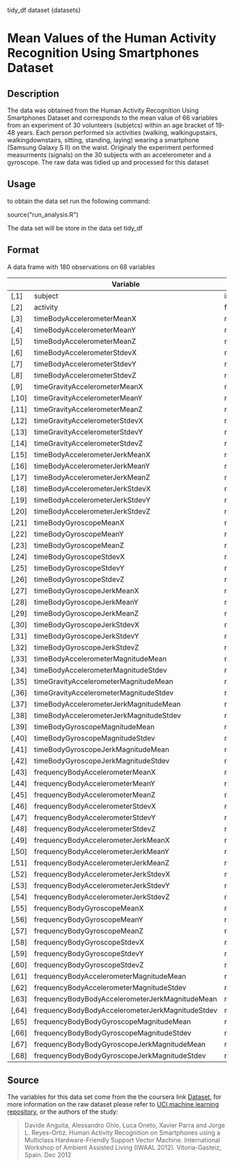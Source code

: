 tidy_df dataset {datasets}
# Mean Values of the Human Activity Recognition Using Smartphones Dataset
## Description
The data was obtained from the Human Activity Recognition Using Smartphones Dataset and corresponds to the mean value of 66 variables from an experiment of  30 volunteers (subjetcs) within an age bracket of 19-48 years. Each person performed six activities (walking, walkingupstairs, walkingdownstairs, sitting, standing, laying) wearing a smartphone (Samsung Galaxy S II) on the waist. Originaly the experiment performed measurments (signals) on the 30 subjects with an accelerometer and a gyroscope. The raw data was tidied up and processed for this dataset
## Usage
to obtain the data set run the following command:

  source("run_analysis.R")

 The data set will be store in the data set tidy_df

## Format
A data frame with  180  observations on  68  variables    

<table>
<thead>
<tr>
<th> </th>
<th>Variable</th>
<th>Type</th>
<th>Range</th>
</tr>
</thead>
<tbody>
<tr>
<td>[,1]</td>
<td>subject</td>
<td>integer</td>
<td>(1,30)</td>
</tr>
<tr>
<td>[,2]</td>
<td>activity</td>
<td>factor</td>
<td>6 factors</td>
</tr>
<tr>
<td>[,3]</td>
<td>timeBodyAccelerometerMeanX</td>
<td>numeric</td>
<td>(0.2216,0.301)</td>
</tr>
<tr>
<td>[,4]</td>
<td>timeBodyAccelerometerMeanY</td>
<td>numeric</td>
<td>(-0.0405,-0.001)</td>
</tr>
<tr>
<td>[,5]</td>
<td>timeBodyAccelerometerMeanZ</td>
<td>numeric</td>
<td>(-0.1525,-0.075)</td>
</tr>
<tr>
<td>[,6]</td>
<td>timeBodyAccelerometerStdevX</td>
<td>numeric</td>
<td>(-0.9961,0.627)</td>
</tr>
<tr>
<td>[,7]</td>
<td>timeBodyAccelerometerStdevY</td>
<td>numeric</td>
<td>(-0.9902,0.617)</td>
</tr>
<tr>
<td>[,8]</td>
<td>timeBodyAccelerometerStdevZ</td>
<td>numeric</td>
<td>(-0.9877,0.609)</td>
</tr>
<tr>
<td>[,9]</td>
<td>timeGravityAccelerometerMeanX</td>
<td>numeric</td>
<td>(-0.68,0.975)</td>
</tr>
<tr>
<td>[,10]</td>
<td>timeGravityAccelerometerMeanY</td>
<td>numeric</td>
<td>(-0.4799,0.957)</td>
</tr>
<tr>
<td>[,11]</td>
<td>timeGravityAccelerometerMeanZ</td>
<td>numeric</td>
<td>(-0.4951,0.958)</td>
</tr>
<tr>
<td>[,12]</td>
<td>timeGravityAccelerometerStdevX</td>
<td>numeric</td>
<td>(-0.9968,-0.83)</td>
</tr>
<tr>
<td>[,13]</td>
<td>timeGravityAccelerometerStdevY</td>
<td>numeric</td>
<td>(-0.9942,-0.644)</td>
</tr>
<tr>
<td>[,14]</td>
<td>timeGravityAccelerometerStdevZ</td>
<td>numeric</td>
<td>(-0.991,-0.61)</td>
</tr>
<tr>
<td>[,15]</td>
<td>timeBodyAccelerometerJerkMeanX</td>
<td>numeric</td>
<td>(0.0427,0.13)</td>
</tr>
<tr>
<td>[,16]</td>
<td>timeBodyAccelerometerJerkMeanY</td>
<td>numeric</td>
<td>(-0.0387,0.057)</td>
</tr>
<tr>
<td>[,17]</td>
<td>timeBodyAccelerometerJerkMeanZ</td>
<td>numeric</td>
<td>(-0.0675,0.038)</td>
</tr>
<tr>
<td>[,18]</td>
<td>timeBodyAccelerometerJerkStdevX</td>
<td>numeric</td>
<td>(-0.9946,0.544)</td>
</tr>
<tr>
<td>[,19]</td>
<td>timeBodyAccelerometerJerkStdevY</td>
<td>numeric</td>
<td>(-0.9895,0.355)</td>
</tr>
<tr>
<td>[,20]</td>
<td>timeBodyAccelerometerJerkStdevZ</td>
<td>numeric</td>
<td>(-0.9933,0.031)</td>
</tr>
<tr>
<td>[,21]</td>
<td>timeBodyGyroscopeMeanX</td>
<td>numeric</td>
<td>(-0.2058,0.193)</td>
</tr>
<tr>
<td>[,22]</td>
<td>timeBodyGyroscopeMeanY</td>
<td>numeric</td>
<td>(-0.2042,0.027)</td>
</tr>
<tr>
<td>[,23]</td>
<td>timeBodyGyroscopeMeanZ</td>
<td>numeric</td>
<td>(-0.0725,0.179)</td>
</tr>
<tr>
<td>[,24]</td>
<td>timeBodyGyroscopeStdevX</td>
<td>numeric</td>
<td>(-0.9943,0.268)</td>
</tr>
<tr>
<td>[,25]</td>
<td>timeBodyGyroscopeStdevY</td>
<td>numeric</td>
<td>(-0.9942,0.477)</td>
</tr>
<tr>
<td>[,26]</td>
<td>timeBodyGyroscopeStdevZ</td>
<td>numeric</td>
<td>(-0.9855,0.565)</td>
</tr>
<tr>
<td>[,27]</td>
<td>timeBodyGyroscopeJerkMeanX</td>
<td>numeric</td>
<td>(-0.1572,-0.022)</td>
</tr>
<tr>
<td>[,28]</td>
<td>timeBodyGyroscopeJerkMeanY</td>
<td>numeric</td>
<td>(-0.0768,-0.013)</td>
</tr>
<tr>
<td>[,29]</td>
<td>timeBodyGyroscopeJerkMeanZ</td>
<td>numeric</td>
<td>(-0.0925,-0.007)</td>
</tr>
<tr>
<td>[,30]</td>
<td>timeBodyGyroscopeJerkStdevX</td>
<td>numeric</td>
<td>(-0.9965,0.179)</td>
</tr>
<tr>
<td>[,31]</td>
<td>timeBodyGyroscopeJerkStdevY</td>
<td>numeric</td>
<td>(-0.9971,0.296)</td>
</tr>
<tr>
<td>[,32]</td>
<td>timeBodyGyroscopeJerkStdevZ</td>
<td>numeric</td>
<td>(-0.9954,0.193)</td>
</tr>
<tr>
<td>[,33]</td>
<td>timeBodyAccelerometerMagnitudeMean</td>
<td>numeric</td>
<td>(-0.9865,0.645)</td>
</tr>
<tr>
<td>[,34]</td>
<td>timeBodyAccelerometerMagnitudeStdev</td>
<td>numeric</td>
<td>(-0.9865,0.428)</td>
</tr>
<tr>
<td>[,35]</td>
<td>timeGravityAccelerometerMagnitudeMean</td>
<td>numeric</td>
<td>(-0.9865,0.645)</td>
</tr>
<tr>
<td>[,36]</td>
<td>timeGravityAccelerometerMagnitudeStdev</td>
<td>numeric</td>
<td>(-0.9865,0.428)</td>
</tr>
<tr>
<td>[,37]</td>
<td>timeBodyAccelerometerJerkMagnitudeMean</td>
<td>numeric</td>
<td>(-0.9928,0.434)</td>
</tr>
<tr>
<td>[,38]</td>
<td>timeBodyAccelerometerJerkMagnitudeStdev</td>
<td>numeric</td>
<td>(-0.9946,0.451)</td>
</tr>
<tr>
<td>[,39]</td>
<td>timeBodyGyroscopeMagnitudeMean</td>
<td>numeric</td>
<td>(-0.9807,0.418)</td>
</tr>
<tr>
<td>[,40]</td>
<td>timeBodyGyroscopeMagnitudeStdev</td>
<td>numeric</td>
<td>(-0.9814,0.3)</td>
</tr>
<tr>
<td>[,41]</td>
<td>timeBodyGyroscopeJerkMagnitudeMean</td>
<td>numeric</td>
<td>(-0.9973,0.088)</td>
</tr>
<tr>
<td>[,42]</td>
<td>timeBodyGyroscopeJerkMagnitudeStdev</td>
<td>numeric</td>
<td>(-0.9977,0.25)</td>
</tr>
<tr>
<td>[,43]</td>
<td>frequencyBodyAccelerometerMeanX</td>
<td>numeric</td>
<td>(-0.9952,0.537)</td>
</tr>
<tr>
<td>[,44]</td>
<td>frequencyBodyAccelerometerMeanY</td>
<td>numeric</td>
<td>(-0.989,0.524)</td>
</tr>
<tr>
<td>[,45]</td>
<td>frequencyBodyAccelerometerMeanZ</td>
<td>numeric</td>
<td>(-0.9895,0.281)</td>
</tr>
<tr>
<td>[,46]</td>
<td>frequencyBodyAccelerometerStdevX</td>
<td>numeric</td>
<td>(-0.9966,0.659)</td>
</tr>
<tr>
<td>[,47]</td>
<td>frequencyBodyAccelerometerStdevY</td>
<td>numeric</td>
<td>(-0.9907,0.56)</td>
</tr>
<tr>
<td>[,48]</td>
<td>frequencyBodyAccelerometerStdevZ</td>
<td>numeric</td>
<td>(-0.9872,0.687)</td>
</tr>
<tr>
<td>[,49]</td>
<td>frequencyBodyAccelerometerJerkMeanX</td>
<td>numeric</td>
<td>(-0.9946,0.474)</td>
</tr>
<tr>
<td>[,50]</td>
<td>frequencyBodyAccelerometerJerkMeanY</td>
<td>numeric</td>
<td>(-0.9894,0.277)</td>
</tr>
<tr>
<td>[,51]</td>
<td>frequencyBodyAccelerometerJerkMeanZ</td>
<td>numeric</td>
<td>(-0.992,0.158)</td>
</tr>
<tr>
<td>[,52]</td>
<td>frequencyBodyAccelerometerJerkStdevX</td>
<td>numeric</td>
<td>(-0.9951,0.477)</td>
</tr>
<tr>
<td>[,53]</td>
<td>frequencyBodyAccelerometerJerkStdevY</td>
<td>numeric</td>
<td>(-0.9905,0.35)</td>
</tr>
<tr>
<td>[,54]</td>
<td>frequencyBodyAccelerometerJerkStdevZ</td>
<td>numeric</td>
<td>(-0.9931,-0.006)</td>
</tr>
<tr>
<td>[,55]</td>
<td>frequencyBodyGyroscopeMeanX</td>
<td>numeric</td>
<td>(-0.9931,0.475)</td>
</tr>
<tr>
<td>[,56]</td>
<td>frequencyBodyGyroscopeMeanY</td>
<td>numeric</td>
<td>(-0.994,0.329)</td>
</tr>
<tr>
<td>[,57]</td>
<td>frequencyBodyGyroscopeMeanZ</td>
<td>numeric</td>
<td>(-0.986,0.492)</td>
</tr>
<tr>
<td>[,58]</td>
<td>frequencyBodyGyroscopeStdevX</td>
<td>numeric</td>
<td>(-0.9947,0.197)</td>
</tr>
<tr>
<td>[,59]</td>
<td>frequencyBodyGyroscopeStdevY</td>
<td>numeric</td>
<td>(-0.9944,0.646)</td>
</tr>
<tr>
<td>[,60]</td>
<td>frequencyBodyGyroscopeStdevZ</td>
<td>numeric</td>
<td>(-0.9867,0.522)</td>
</tr>
<tr>
<td>[,61]</td>
<td>frequencyBodyAccelerometerMagnitudeMean</td>
<td>numeric</td>
<td>(-0.9868,0.587)</td>
</tr>
<tr>
<td>[,62]</td>
<td>frequencyBodyAccelerometerMagnitudeStdev</td>
<td>numeric</td>
<td>(-0.9876,0.179)</td>
</tr>
<tr>
<td>[,63]</td>
<td>frequencyBodyBodyAccelerometerJerkMagnitudeMean</td>
<td>numeric</td>
<td>(-0.994,0.538)</td>
</tr>
<tr>
<td>[,64]</td>
<td>frequencyBodyBodyAccelerometerJerkMagnitudeStdev</td>
<td>numeric</td>
<td>(-0.9944,0.316)</td>
</tr>
<tr>
<td>[,65]</td>
<td>frequencyBodyBodyGyroscopeMagnitudeMean</td>
<td>numeric</td>
<td>(-0.9865,0.204)</td>
</tr>
<tr>
<td>[,66]</td>
<td>frequencyBodyBodyGyroscopeMagnitudeStdev</td>
<td>numeric</td>
<td>(-0.9815,0.237)</td>
</tr>
<tr>
<td>[,67]</td>
<td>frequencyBodyBodyGyroscopeJerkMagnitudeMean</td>
<td>numeric</td>
<td>(-0.9976,0.147)</td>
</tr>
<tr>
<td>[,68]</td>
<td>frequencyBodyBodyGyroscopeJerkMagnitudeStdev</td>
<td>numeric</td>
<td>(-0.9976,0.288)</td>
</tr>
</tbody></table>

## Source
The variables for this data set come from the the coursera link [Dataset](https://d396qusza40orc.cloudfront.net/getdata%2Fprojectfiles%2FUCI%20HAR%20Dataset.zip), for more information on the raw dataset please refer to [UCI machine learning repository](http://archive.ics.uci.edu/ml/datasets/Human+Activity+Recognition+Using+Smartphones), or the authors of the study:
> Davide Anguita, Alessandro Ghio, Luca Oneto, Xavier Parra and Jorge L. Reyes-Ortiz. Human Activity Recognition on Smartphones using a Multiclass Hardware-Friendly Support Vector Machine. International Workshop of Ambient Assisted Living (IWAAL 2012). Vitoria-Gasteiz, Spain. Dec 2012